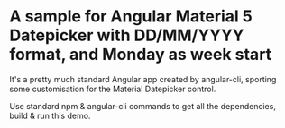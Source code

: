 # A sample for Angular Material 5 Datepicker with DD/MM/YYYY format, and Monday as week start

It's a pretty much standard Angular app created by angular-cli, sporting some customisation for the Material Datepicker control.

Use standard npm & angular-cli commands to get all the dependencies, build & run this demo.
